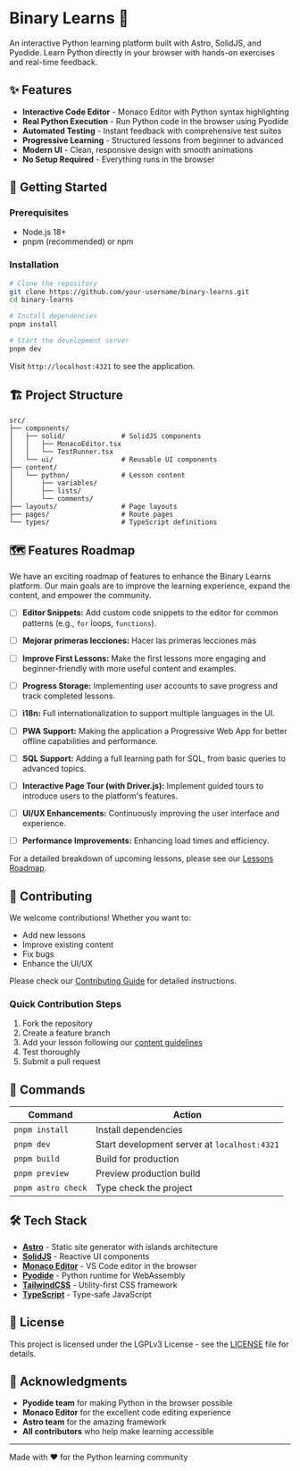 # Binary Learns 🐍

An interactive Python learning platform built with Astro, SolidJS, and Pyodide. Learn Python directly in your browser with hands-on exercises and real-time feedback.

## ✨ Features

- **Interactive Code Editor** - Monaco Editor with Python syntax highlighting
- **Real Python Execution** - Run Python code in the browser using Pyodide
- **Automated Testing** - Instant feedback with comprehensive test suites
- **Progressive Learning** - Structured lessons from beginner to advanced
- **Modern UI** - Clean, responsive design with smooth animations
- **No Setup Required** - Everything runs in the browser

## 🚀 Getting Started

### Prerequisites

- Node.js 18+
- pnpm (recommended) or npm

### Installation

```bash
# Clone the repository
git clone https://github.com/your-username/binary-learns.git
cd binary-learns

# Install dependencies
pnpm install

# Start the development server
pnpm dev
```

Visit `http://localhost:4321` to see the application.

## 🏗️ Project Structure

```
src/
├── components/
│   ├── solid/              # SolidJS components
│   │   ├── MonacoEditor.tsx
│   │   └── TestRunner.tsx
│   └── ui/                 # Reusable UI components
├── content/
│   └── python/             # Lesson content
│       ├── variables/
│       ├── lists/
│       └── comments/
├── layouts/                # Page layouts
├── pages/                  # Route pages
└── types/                  # TypeScript definitions
```

## 🗺️ Features Roadmap

We have an exciting roadmap of features to enhance the Binary Learns platform. Our main goals are to improve the learning experience, expand the content, and empower the community.

- [ ] **Editor Snippets:** Add custom code snippets to the editor for common patterns (e.g., `for` loops, `functions`).

- [ ] **Mejorar primeras lecciones:** Hacer las primeras lecciones más
- [ ] **Improve First Lessons:** Make the first lessons more engaging and
      beginner-friendly with more useful content and examples.
- [ ] **Progress Storage:** Implementing user accounts to save progress and track completed lessons.
- [ ] **i18n:** Full internationalization to support multiple languages in the UI.
- [ ] **PWA Support:** Making the application a Progressive Web App for better offline capabilities and performance.
- [ ] **SQL Support:** Adding a full learning path for SQL, from basic queries to advanced topics.
- [ ] **Interactive Page Tour (with Driver.js):** Implement guided tours to introduce users to the platform's features.
- [ ] **UI/UX Enhancements:** Continuously improving the user interface and experience.
- [ ] **Performance Improvements:** Enhancing load times and efficiency.

For a detailed breakdown of upcoming lessons, please see our [Lessons Roadmap](ROADMAP-EN.md).

## 🤝 Contributing

We welcome contributions! Whether you want to:

- Add new lessons
- Improve existing content
- Fix bugs
- Enhance the UI/UX

Please check our [Contributing Guide](CONTRIBUTING-EN.md) for detailed instructions.

### Quick Contribution Steps

1. Fork the repository
2. Create a feature branch
3. Add your lesson following our [content guidelines](CONTRIBUTING-EN.md)
4. Test thoroughly
5. Submit a pull request

## 🧞 Commands

| Command            | Action                                       |
| ------------------ | -------------------------------------------- |
| `pnpm install`     | Install dependencies                         |
| `pnpm dev`         | Start development server at `localhost:4321` |
| `pnpm build`       | Build for production                         |
| `pnpm preview`     | Preview production build                     |
| `pnpm astro check` | Type check the project                       |

## 🛠️ Tech Stack

- **[Astro](https://astro.build/)** - Static site generator with islands architecture
- **[SolidJS](https://solidjs.com/)** - Reactive UI components
- **[Monaco Editor](https://microsoft.github.io/monaco-editor/)** - VS Code editor in the browser
- **[Pyodide](https://pyodide.org/)** - Python runtime for WebAssembly
- **[TailwindCSS](https://tailwindcss.com/)** - Utility-first CSS framework
- **[TypeScript](https://typescriptlang.org/)** - Type-safe JavaScript

## 📄 License

This project is licensed under the LGPLv3 License - see the [LICENSE](LICENSE) file for details.

## 🙏 Acknowledgments

- **Pyodide team** for making Python in the browser possible
- **Monaco Editor** for the excellent code editing experience
- **Astro team** for the amazing framework
- **All contributors** who help make learning accessible

---

Made with ❤️ for the Python learning community
